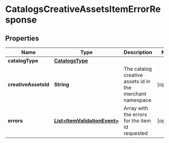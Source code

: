 

# CatalogsCreativeAssetsItemErrorResponse

## Properties

Name | Type | Description | Notes
------------ | ------------- | ------------- | -------------
**catalogType** | [**CatalogsType**](CatalogsType.md) |  | 
**creativeAssetsId** | **String** | The catalog creative assets id in the merchant namespace |  [optional]
**errors** | [**List&lt;ItemValidationEvent&gt;**](ItemValidationEvent.md) | Array with the errors for the item id requested |  [optional]




